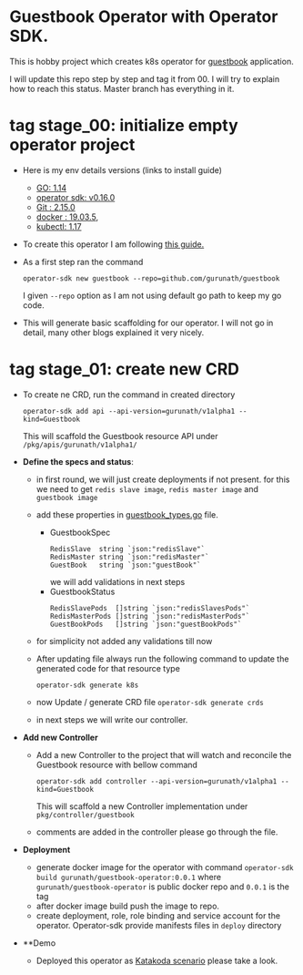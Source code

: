 # Guestbook Operator with Operator SDK.

This is hobby project which creates k8s operator for [guestbook](https://kubernetes.io/docs/tutorials/stateless-application/guestbook/) application.

I will update this repo step by step and tag it from 00. I will try to explain how to reach this status. Master branch has everything in it.

# tag stage_00: initialize empty operator project
- Here is my env details versions (links to install guide)
  - [GO: 1.14](https://golang.org/doc/install)
  - [operator sdk: v0.16.0](https://github.com/operator-framework/operator-sdk/blob/master/doc/user/install-operator-sdk.md)
  - [Git : 2.15.0](https://git-scm.com/book/en/v2/Getting-Started-Installing-Git)
  - [docker : 19.03.5](https://docs.docker.com/docker-for-mac/install/), 
  - [kubectl: 1.17](https://kubernetes.io/docs/tasks/tools/install-kubectl/)
- To create this operator I am following [this guide.](https://github.com/operator-framework/operator-sdk/blob/master/doc/user-guide.md) 
- As a first step ran the command 
  
  `operator-sdk new guestbook --repo=github.com/gurunath/guestbook` 

  I given `--repo` option as I am not using default go path to keep my go code.
- This will generate basic scaffolding for our operator. I will not go in detail, many other blogs explained it very nicely.

# tag stage_01: create new CRD
- To create ne CRD, run the command in created directory
  
  `operator-sdk add api --api-version=gurunath/v1alpha1 --kind=Guestbook`
  
  This will scaffold the Guestbook resource API under `/pkg/apis/gurunath/v1alpha1/`
- **Define the specs and status**: 
  - in first round, we will just create deployments if not present. for this we need to get `redis slave image`, `redis master image` and `guestbook image`
  - add these properties in [guestbook_types.go](./pkg/apis/gurunath/v1alpha1/guestbook_types.go) file. 
    - GuestbookSpec
      ```
      RedisSlave  string `json:"redisSlave"`
      RedisMaster string `json:"redisMaster"`
      GuestBook   string `json:"guestBook"`
      ```
      we will add validations in next steps
    - GuestbookStatus
      ```
      RedisSlavePods  []string `json:"redisSlavesPods"`
      RedisMasterPods []string `json:"redisMasterPods"`
      GuestBookPods   []string `json:"guestBookPods"`
      ```
  - for simplicity not added any validations till now
  - After updating file always run the following command to update the generated code for that resource type
  
    `operator-sdk generate k8s`
  - now Update / generate CRD file `operator-sdk generate crds`
  - in next steps we will write our controller.
- **Add new Controller**
  - Add a new Controller to the project that will watch and reconcile the Guestbook resource with bellow command
  
    `operator-sdk add controller --api-version=gurunath/v1alpha1 --kind=Guestbook`

    This will scaffold a new Controller implementation under `pkg/controller/guestbook`
  - comments are added in the controller please go through the file.

- **Deployment**
  - generate docker image for the operator with command `operator-sdk build gurunath/guestbook-operator:0.0.1` where `gurunath/guestbook-operator` is public docker repo and `0.0.1` is the tag
  - after docker image build push the image to repo.
  - create deployment, role, role binding and service account for the operator. Operator-sdk provide manifests files in `deploy` directory 

- **Demo
  - Deployed this operator as [Katakoda scenario](https://www.katacoda.com/gurunath.sane@gmail.com/scenarios/guestbook-operator) please take a look. 